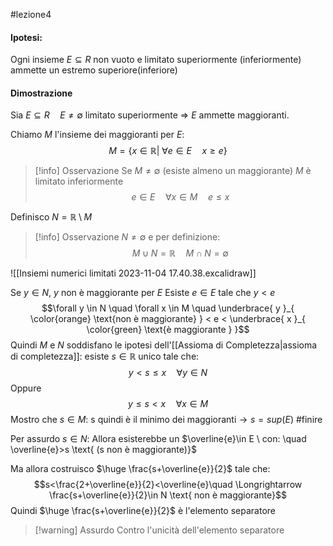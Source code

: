 #lezione4 
#### Ipotesi:
Ogni insieme $E \subseteq R$ non vuoto e limitato superiormente (inferiormente) ammette un estremo superiore(inferiore)
#### Dimostrazione
Sia $E \subseteq R\quad E\not= \emptyset$ limitato superiormente $\Longrightarrow$ $E$ ammette maggioranti.

Chiamo $M$ l'insieme dei maggioranti per $E$: $$M=\{x \in \mathbb{R} |\ \forall e \in E \quad x \geq e\}$$
>[!info] Osservazione
Se $M \neq \emptyset$ (esiste almeno un maggiorante)
$M$ è limitato inferiormente 
$$e\in E \quad \forall x \in M \quad e\leq x$$

Definisco $N = \mathbb{R} \setminus M$

>[!info] Osservazione
> $N \neq \emptyset$ e per definizione:
> $$ M \cup N = \mathbb{R} \quad M \cap N = \emptyset$$
 
![[Insiemi numerici limitati 2023-11-04 17.40.38.excalidraw]]

Se $y \in N$, $y$ non è maggiorante per $E$
Esiste $e \in E$ tale che $y<e$
$$\forall y \in N \quad \forall x \in M \quad \underbrace{ y }_{ \color{orange} \text{non è maggiorante}  } < e < \underbrace{ x }_{ \color{green} \text{è maggiorante } }$$
Quindi $M$ e $N$ soddisfano le ipotesi dell'[[Assioma di Completezza|assioma di completezza]]: esiste $s \in \mathbb{R}$ unico tale che:
$$y < s \leq x \quad \forall y \in N$$
Oppure
$$y \leq s < x \quad \forall x \in M$$
Mostro che $s \in M$: s quindi è il minimo dei maggioranti$\longrightarrow s=sup(E)$
#finire 

Per assurdo $s \in N$: Allora esisterebbe un $\overline{e}\in E \ con: \quad \overline{e}>s \text{ (s non è maggiorante)}$

Ma allora costruisco $\huge \frac{s+\overline{e}}{2}$ tale che:
$$s<\frac{2+\overline{e}}{2}<\overline{e}\quad \Longrightarrow \frac{s+\overline{e}}{2}\in N \text{ non è maggiorante}$$ Quindi $\huge \frac{s+\overline{e}}{2}$ è l'elemento separatore

>[!warning] Assurdo
>Contro l'unicità dell'elemento separatore
